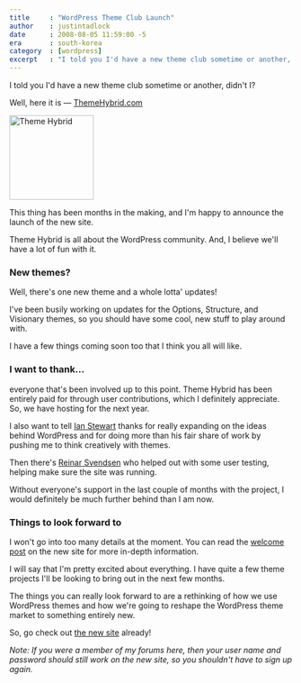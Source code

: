 ```yaml
---
title     : "WordPress Theme Club Launch"
author    : justintadlock
date      : 2008-08-05 11:59:00 -5
era       : south-korea
category  : [wordpress]
excerpt   : "I told you I'd have a new theme club sometime or another, didn't I? Well, here it is &mdash; ThemeHybrid.com"
---
```


I told you I'd have a new theme club sometime or another, didn't I?

Well, here it is &mdash; <a href="http://themehybrid.com" title="Theme Hybrid"> ThemeHybrid.com</a>

<a href="http://themehybrid.com" title="Theme Hybrid: A WordPress theme club"><img src="http://justintadlock.com/blog/wp-content/uploads/2008/08/theme-hybrid-themes.png" alt="Theme Hybrid" title="Theme Hybrid" height="150" class="aligncenter center size-full wp-image-977" /></a>

This thing has been months in the making, and I'm happy to announce the launch of the new site.

Theme Hybrid is all about the WordPress community.  And, I believe we'll have a lot of fun with it.

<h3>New themes?</h3>

Well, there's one new theme and a whole lotta' updates!

I've been busily working on updates for the Options, Structure, and Visionary themes, so you should have some cool, new stuff to play around with.

I have a few things coming soon too that I think you all will like.

<h3>I want to thank...</h3>

everyone that's been involved up to this point.  Theme Hybrid has been entirely paid for through user contributions, which I definitely appreciate.  So, we have hosting for the next year.

I also want to tell <a href="http://themeshaper.com" title="Ian Stewart of Theme Shaper"> Ian Stewart</a> thanks for really expanding on the ideas behind WordPress and for doing more than his fair share of work by pushing me to think creatively with themes.

Then there's <a href="http://www.f1racing.dk" title="Reinar Svendsen"> Reinar Svendsen</a> who helped out with some user testing, helping make sure the site was running.

Without everyone's support in the last couple of months with the project, I would definitely be much further behind than I am now.

<h3>Things to look forward to</h3>

I won't go into too many details at the moment.  You can read the <a href="http://themehybrid.com/archives/2008/08/welcome-to-theme-hybrid" title="Theme Hybrid WordPress theme club release post"> welcome post</a> on the new site for more in-depth information.

I will say that I'm pretty excited about everything.  I have quite a few theme projects I'll be looking to bring out in the next few months.

The things you can really look forward to are a rethinking of how we use WordPress themes and how we're going to reshape the WordPress theme market to something entirely new.

So, go check out <a href="http://themehybrid.com" title="Theme Hybrid"> the new site</a> already!

<em>Note: If you were a member of my forums here, then your user name and password should still work on the new site, so you shouldn't have to sign up again.</em>
